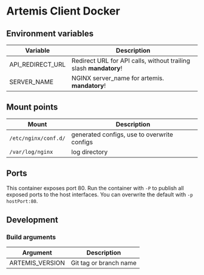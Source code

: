 # Artemis Client Docker

## Environment variables

|Variable                  |Description                                                           |
|--------------------------|----------------------------------------------------------------------|
|API_REDIRECT_URL          |Redirect URL for API calls, without trailing slash __mandatory__!     |
|SERVER_NAME               |NGINX server_name for artemis. __mandatory__!                         |

## Mount points

|Mount                     |Description                                    |
|--------------------------|-----------------------------------------------|
|`/etc/nginx/conf.d/`      |generated configs, use to overwrite configs    |
|`/var/log/nginx`          |log directory                                  |

## Ports
This container exposes port 80. Run the container with `-P` to publish all exposed ports to the host interfaces.
You can overwrite the default with `-p hostPort:80`.

## Development

### Build arguments

|Argument                  |Description                                    |
|--------------------------|-----------------------------------------------|
|ARTEMIS_VERSION           |Git tag or branch name                         |